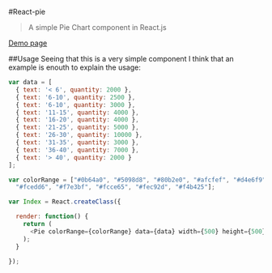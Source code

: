 #React-pie
> A simple Pie Chart component in React.js

[Demo page](https://mateuszitelli.github.io/react-pie/)

##Usage
Seeing that this is a very simple component I think that an example is enouth to explain the usage:
```javascript
var data = [
  { text: '< 6', quantity: 2000 },
  { text: '6-10', quantity: 2500 },
  { text: '6-10', quantity: 3000 },
  { text: '11-15', quantity: 4000 },
  { text: '16-20', quantity: 4000 },
  { text: '21-25', quantity: 5000 },
  { text: '26-30', quantity: 10000 },
  { text: '31-35', quantity: 3000 },
  { text: '36-40', quantity: 7000 },
  { text: '> 40', quantity: 2000 }
];

var colorRange = ["#0b64a0", "#5098d8", "#80b2e0", "#afcfef", "#d4e6f9", 
  "#fcedd6", "#f7e3bf", "#fcce65", "#fec92d", "#f4b425"];

var Index = React.createClass({

  render: function() {
    return (
      <Pie colorRange={colorRange} data={data} width={500} height={500} />
    );
  }

});
```
